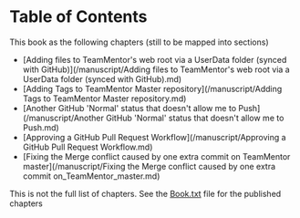 # Table of Contents

This book as the following chapters (still to be mapped into sections)

* [Adding files to TeamMentor's web root via a UserData folder (synced with GitHub)](/manuscript/Adding files to TeamMentor's web root via a UserData folder (synced with GitHub).md)
* [Adding Tags to TeamMentor Master repository](/manuscript/Adding Tags to TeamMentor Master repository.md)
* [Another GitHub 'Normal' status that doesn't allow me to Push](/manuscript/Another GitHub 'Normal' status that doesn't allow me to Push.md)
* [Approving a GitHub Pull Request Workflow](/manuscript/Approving a GitHub Pull Request Workflow.md)
* [Fixing the Merge conflict caused by one extra commit on TeamMentor master](/manuscript/Fixing the Merge conflict caused by one extra commit on_TeamMentor_master.md)


This is not the full list of chapters. See the [Book.txt](/manuscript/book.txt) file for the published chapters

